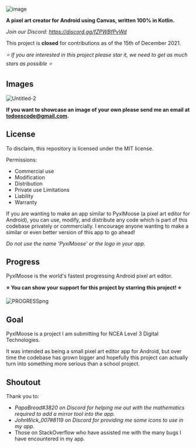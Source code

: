 ![image](https://user-images.githubusercontent.com/50536495/139613827-1d5ea69b-5ffc-4413-86ae-cba9c4e8160d.png)

**A pixel art creator for Android using Canvas, written 100% in Kotlin.**

_Join our Discord: https://discord.gg/fZPWBfPvWd_

This project is **closed** for contributions as of the 15th of December 2021.

_⭐ If you are interested in this project please star it, we need to get as much stars as possible ⭐_
## Images
![Untitled-2](https://user-images.githubusercontent.com/50536495/147199991-aed5c8e4-f70c-4d1a-ae24-b7ced61bfefc.png)

**If you want to showcase an image of your own please send me an email at todoescode@gmail.com.**

## License

To disclaim, this repository is licensed under the MIT license.

Permissions:
- Commercial use
- Modification
- Distribution
- Private use
Limitations
- Liability
- Warranty

If you are wanting to make an app similar to PyxlMoose (a pixel art editor for Android), you can use, modify, and distribute any code which is part of this codebase privately or commercially. I encourage anyone wanting to make a similar or even better version of this app to go ahead!

_Do not use the name 'PyxlMoose' or the logo in your app._

## Progress
PyxlMoose is the world's fastest progressing Android pixel art editor.

**⭐ You can show your support for this project by starring this project! ⭐**



![PROGRESSpng](https://user-images.githubusercontent.com/50536495/147825247-0b4e8f32-400a-498b-9e2a-57620f1fe9b5.png)

## Goal
PyxlMoose is a project I am submitting for NCEA Level 3 Digital Technologies.

It was intended as being a small pixel art editor app for Android, but over time the codebase has grown bigger and hopefully this project can actually turn into something more serious than a school project.

 
## Shoutout
Thank you to:
- _PapaBread#3820 on Discord for helping me out with the mathematics required to add a mirror tool into the app._
- _JohnWick_007#8119 on Discord for providing me some icons to use in my app._
- Those on StackOverflow who have assisted me with the many bugs I have encountered in my app.

